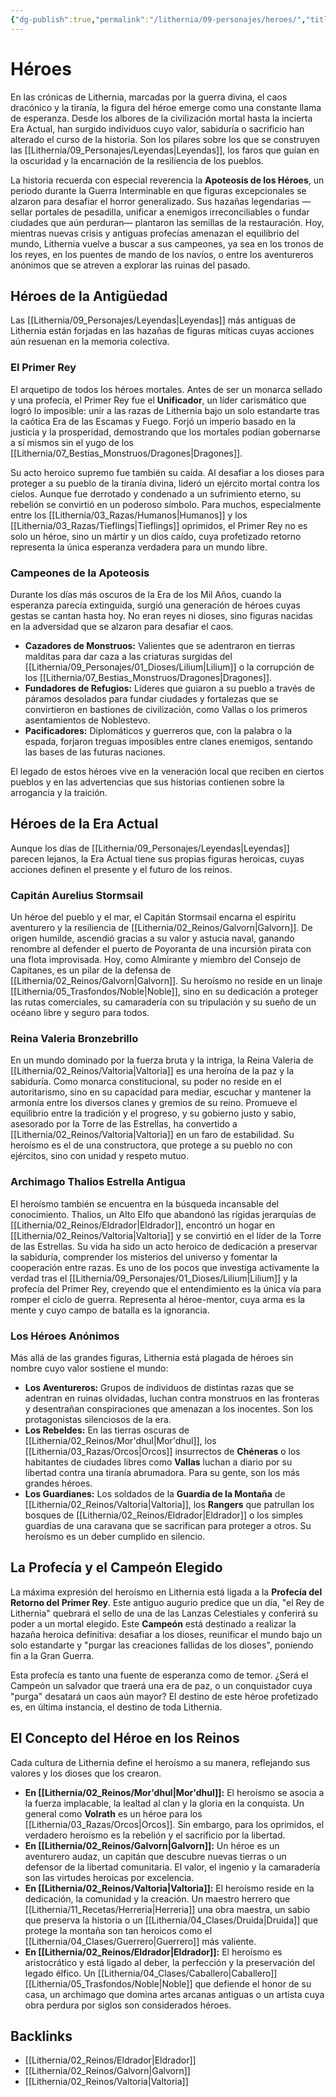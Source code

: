 ```yaml
---
{"dg-publish":true,"permalink":"/lithernia/09-personajes/heroes/","title":"Héroes","tags":["lithernia","concepto","historia","profecía"]}
---
```


# Héroes

En las crónicas de Lithernia, marcadas por la guerra divina, el caos dracónico y la tiranía, la figura del héroe emerge como una constante llama de esperanza. Desde los albores de la civilización mortal hasta la incierta Era Actual, han surgido individuos cuyo valor, sabiduría o sacrificio han alterado el curso de la historia. Son los pilares sobre los que se construyen las [[Lithernia/09_Personajes/Leyendas\|Leyendas]], los faros que guían en la oscuridad y la encarnación de la resiliencia de los pueblos.

La historia recuerda con especial reverencia la **Apoteosis de los Héroes**, un periodo durante la Guerra Interminable en que figuras excepcionales se alzaron para desafiar el horror generalizado. Sus hazañas legendarias —sellar portales de pesadilla, unificar a enemigos irreconciliables o fundar ciudades que aún perduran— plantaron las semillas de la restauración. Hoy, mientras nuevas crisis y antiguas profecías amenazan el equilibrio del mundo, Lithernia vuelve a buscar a sus campeones, ya sea en los tronos de los reyes, en los puentes de mando de los navíos, o entre los aventureros anónimos que se atreven a explorar las ruinas del pasado.

## Héroes de la Antigüedad

Las [[Lithernia/09_Personajes/Leyendas\|Leyendas]] más antiguas de Lithernia están forjadas en las hazañas de figuras míticas cuyas acciones aún resuenan en la memoria colectiva.

### El Primer Rey

El arquetipo de todos los héroes mortales. Antes de ser un monarca sellado y una profecía, el Primer Rey fue el **Unificador**, un líder carismático que logró lo imposible: unir a las razas de Lithernia bajo un solo estandarte tras la caótica Era de las Escamas y Fuego. Forjó un imperio basado en la justicia y la prosperidad, demostrando que los mortales podían gobernarse a sí mismos sin el yugo de los [[Lithernia/07_Bestias_Monstruos/Dragones\|Dragones]].

Su acto heroico supremo fue también su caída. Al desafiar a los dioses para proteger a su pueblo de la tiranía divina, lideró un ejército mortal contra los cielos. Aunque fue derrotado y condenado a un sufrimiento eterno, su rebelión se convirtió en un poderoso símbolo. Para muchos, especialmente entre los [[Lithernia/03_Razas/Humanos\|Humanos]] y los [[Lithernia/03_Razas/Tieflings\|Tieflings]] oprimidos, el Primer Rey no es solo un héroe, sino un mártir y un dios caído, cuya profetizado retorno representa la única esperanza verdadera para un mundo libre.

### Campeones de la Apoteosis

Durante los días más oscuros de la Era de los Mil Años, cuando la esperanza parecía extinguida, surgió una generación de héroes cuyas gestas se cantan hasta hoy. No eran reyes ni dioses, sino figuras nacidas en la adversidad que se alzaron para desafiar el caos.
*   **Cazadores de Monstruos:** Valientes que se adentraron en tierras malditas para dar caza a las criaturas surgidas del [[Lithernia/09_Personajes/01_Dioses/Lilium\|Lilium]] o la corrupción de los [[Lithernia/07_Bestias_Monstruos/Dragones\|Dragones]].
*   **Fundadores de Refugios:** Líderes que guiaron a su pueblo a través de páramos desolados para fundar ciudades y fortalezas que se convirtieron en bastiones de civilización, como Vallas o los primeros asentamientos de Noblestevo.
*   **Pacificadores:** Diplomáticos y guerreros que, con la palabra o la espada, forjaron treguas imposibles entre clanes enemigos, sentando las bases de las futuras naciones.

El legado de estos héroes vive en la veneración local que reciben en ciertos pueblos y en las advertencias que sus historias contienen sobre la arrogancia y la traición.

## Héroes de la Era Actual

Aunque los días de [[Lithernia/09_Personajes/Leyendas\|Leyendas]] parecen lejanos, la Era Actual tiene sus propias figuras heroicas, cuyas acciones definen el presente y el futuro de los reinos.

### Capitán Aurelius Stormsail

Un héroe del pueblo y el mar, el Capitán Stormsail encarna el espíritu aventurero y la resiliencia de [[Lithernia/02_Reinos/Galvorn\|Galvorn]]. De origen humilde, ascendió gracias a su valor y astucia naval, ganando renombre al defender el puerto de Poyoranta de una incursión pirata con una flota improvisada. Hoy, como Almirante y miembro del Consejo de Capitanes, es un pilar de la defensa de [[Lithernia/02_Reinos/Galvorn\|Galvorn]]. Su heroísmo no reside en un linaje [[Lithernia/05_Trasfondos/Noble\|Noble]], sino en su dedicación a proteger las rutas comerciales, su camaradería con su tripulación y su sueño de un océano libre y seguro para todos.

### Reina Valeria Bronzebrillo

En un mundo dominado por la fuerza bruta y la intriga, la Reina Valeria de [[Lithernia/02_Reinos/Valtoria\|Valtoria]] es una heroína de la paz y la sabiduría. Como monarca constitucional, su poder no reside en el autoritarismo, sino en su capacidad para mediar, escuchar y mantener la armonía entre los diversos clanes y gremios de su reino. Promueve el equilibrio entre la tradición y el progreso, y su gobierno justo y sabio, asesorado por la Torre de las Estrellas, ha convertido a [[Lithernia/02_Reinos/Valtoria\|Valtoria]] en un faro de estabilidad. Su heroísmo es el de una constructora, que protege a su pueblo no con ejércitos, sino con unidad y respeto mutuo.

### Archimago Thalios Estrella Antigua

El heroísmo también se encuentra en la búsqueda incansable del conocimiento. Thalios, un Alto Elfo que abandonó las rígidas jerarquías de [[Lithernia/02_Reinos/Eldrador\|Eldrador]], encontró un hogar en [[Lithernia/02_Reinos/Valtoria\|Valtoria]] y se convirtió en el líder de la Torre de las Estrellas. Su vida ha sido un acto heroico de dedicación a preservar la sabiduría, comprender los misterios del universo y fomentar la cooperación entre razas. Es uno de los pocos que investiga activamente la verdad tras el [[Lithernia/09_Personajes/01_Dioses/Lilium\|Lilium]] y la profecía del Primer Rey, creyendo que el entendimiento es la única vía para romper el ciclo de guerra. Representa al héroe-mentor, cuya arma es la mente y cuyo campo de batalla es la ignorancia.

### Los Héroes Anónimos

Más allá de las grandes figuras, Lithernia está plagada de héroes sin nombre cuyo valor sostiene el mundo:
*   **Los Aventureros:** Grupos de individuos de distintas razas que se adentran en ruinas olvidadas, luchan contra monstruos en las fronteras y desentrañan conspiraciones que amenazan a los inocentes. Son los protagonistas silenciosos de la era.
*   **Los Rebeldes:** En las tierras oscuras de [[Lithernia/02_Reinos/Mor'dhul\|Mor'dhul]], los [[Lithernia/03_Razas/Orcos\|Orcos]] insurrectos de **Chéneras** o los habitantes de ciudades libres como **Vallas** luchan a diario por su libertad contra una tiranía abrumadora. Para su gente, son los más grandes héroes.
*   **Los Guardianes:** Los soldados de la **Guardia de la Montaña** de [[Lithernia/02_Reinos/Valtoria\|Valtoria]], los **Rangers** que patrullan los bosques de [[Lithernia/02_Reinos/Eldrador\|Eldrador]] o los simples guardias de una caravana que se sacrifican para proteger a otros. Su heroísmo es un deber cumplido en silencio.

## La Profecía y el Campeón Elegido

La máxima expresión del heroísmo en Lithernia está ligada a la **Profecía del Retorno del Primer Rey**. Este antiguo augurio predice que un día, "el Rey de Lithernia" quebrará el sello de una de las Lanzas Celestiales y conferirá su poder a un mortal elegido.
Este **Campeón** está destinado a realizar la hazaña heroica definitiva: desafiar a los dioses, reunificar el mundo bajo un solo estandarte y "purgar las creaciones fallidas de los dioses", poniendo fin a la Gran Guerra.

Esta profecía es tanto una fuente de esperanza como de temor. ¿Será el Campeón un salvador que traerá una era de paz, o un conquistador cuya "purga" desatará un caos aún mayor? El destino de este héroe profetizado es, en última instancia, el destino de toda Lithernia.

## El Concepto del Héroe en los Reinos

Cada cultura de Lithernia define el heroísmo a su manera, reflejando sus valores y los dioses que los crearon.
*   **En [[Lithernia/02_Reinos/Mor'dhul\|Mor'dhul]]:** El heroísmo se asocia a la fuerza implacable, la lealtad al clan y la gloria en la conquista. Un general como **Volrath** es un héroe para los [[Lithernia/03_Razas/Orcos\|Orcos]]. Sin embargo, para los oprimidos, el verdadero heroísmo es la rebelión y el sacrificio por la libertad.
*   **En [[Lithernia/02_Reinos/Galvorn\|Galvorn]]:** Un héroe es un aventurero audaz, un capitán que descubre nuevas tierras o un defensor de la libertad comunitaria. El valor, el ingenio y la camaradería son las virtudes heroicas por excelencia.
*   **En [[Lithernia/02_Reinos/Valtoria\|Valtoria]]:** El heroísmo reside en la dedicación, la comunidad y la creación. Un maestro herrero que [[Lithernia/11_Recetas/Herreria\|Herreria]] una obra maestra, un sabio que preserva la historia o un [[Lithernia/04_Clases/Druida\|Druida]] que protege la montaña son tan heroicos como el [[Lithernia/04_Clases/Guerrero\|Guerrero]] más valiente.
*   **En [[Lithernia/02_Reinos/Eldrador\|Eldrador]]:** El heroísmo es aristocrático y está ligado al deber, la perfección y la preservación del legado élfico. Un [[Lithernia/04_Clases/Caballero\|Caballero]] [[Lithernia/05_Trasfondos/Noble\|Noble]] que defiende el honor de su casa, un archimago que domina artes arcanas antiguas o un artista cuya obra perdura por siglos son considerados héroes.

## Backlinks
- [[Lithernia/02_Reinos/Eldrador\|Eldrador]]
- [[Lithernia/02_Reinos/Galvorn\|Galvorn]]
- [[Lithernia/02_Reinos/Valtoria\|Valtoria]]
